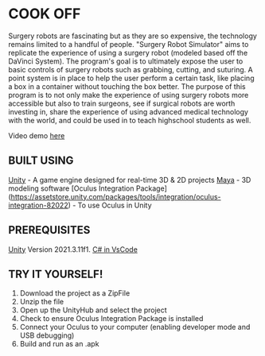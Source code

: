 # COOK OFF
Surgery robots are fascinating but as they are so expensive, the technology remains limited to a handful of people. "Surgery Robot Simulator" aims to replicate the experience of using a surgery robot (modeled based off the DaVinci System). The program's goal is to ultimately expose the user to basic controls of surgery robots such as grabbing, cutting, and suturing. A point system is in place to help the user perform a certain task, like placing a box in a container without touching the box better.
The purpose of this program is to not only make the experience of using surgery robots more accessible but also to train surgeons, see if surgical robots are worth investing in, share the experience of using advanced medical technology with the world, and could be used in to teach highschool students as well. 

Video demo [here](https://www.youtube.com/watch?v=iJSWnNqPqfo)

## BUILT USING
  [Unity](https://unity.com/download) - A game engine designed for real-time 3D & 2D projects
  [Maya](https://www.autodesk.ca/en/products/maya/overview) - 3D modeling software
  [Oculus Integration Package] (https://assetstore.unity.com/packages/tools/integration/oculus-integration-82022) - To use Oculus in Unity 

## PREREQUISITES
  [Unity](https://unity.com/download) Version 2021.3.11f1. 
  [C# in VsCode](https://code.visualstudio.com/docs/languages/csharp)
  
## TRY IT YOURSELF!
  1. Download the project as a ZipFile
  2. Unzip the file
  3. Open up the UnityHub and select the project
  4. Check to ensure Oculus Integration Package is installed
  5. Connect your Oculus to your computer (enabling developer mode and USB debugging)
  6. Build and run as an .apk
